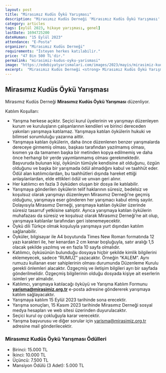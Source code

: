 ```yaml
---
layout: post
title: "Mirasımız Kudüs Öykü Yarışması"
description: "Mirasımız Kudüs Derneği 'Mirasımız Kudüs Öykü Yarışması' düzenliyor."
category: articles
tags: [eylül 2023, hikaye yarışması, genel]
lastDate: 1694725200
dateHuman: "15 Eylül 2023"
attendance: "E-Posta"
organizer: "Mirasımız Kudüs Derneği"
requirements: "İsteyen herkes katılabilir."
price: "47 Bin 500 TL'dir."
permalink: "mirasimiz-kudus-oyku-yarismasi"
image: "https://edebiyatyarismalari.com/images/2023/mayis/mirasimiz-kudus-oyku-yarismasi.jpg"
excerpt:  "Mirasımız Kudüs Derneği <strong> Mirasımız Kudüs Öykü Yarışması </strong> düzenliyor."
---
```


## Mirasımız Kudüs Öykü Yarışması
Mirasımız Kudüs Derneği **Mirasımız Kudüs Öykü Yarışması** düzenliyor.  

Katılım Koşulları:
- Yarışma herkese açıktır. Seçici kurul üyelerinin ve yarışmayı düzenleyen kurum ve kuruluşların çalışanlarının kendileri ve birinci dereceden yakınları yarışmaya katılamaz. Yarışmaya katılan öykülerin hukuki ve bilimsel sorumluluğu yazarına aittir.
- Yarışmaya katılan öykülerin, daha önce düzenlenen benzer yarışmalarda dereceye girmemiş olması, başkası tarafından yazılmamış olması, kısmen ya da tamamen başka bir metinden kopya edilmemiş ve daha önce herhangi bir yerde yayımlanmamış olması gerekmektedir. Başvuruda bulunan kişi, öykünün tümüyle kendisine ait olduğunu, özgün olduğunu ve başka bir yarışmada ödül almadığını kabul ve taahhüt eder. Ödül alan katılımcılardan, bu taahhütleri dışında hareket ettiği anlaşılanlardan, elde ettikleri ödül ve unvan geri alınır.
- Her katılımcı en fazla 3 öyküden oluşan bir dosya ile katılabilir.
- Yarışmaya gönderilen öykülerin telif haklarının süresiz, bedelsiz ve koşulsuz olarak yarışmayı düzenleyen Mirasımız Derneği’ne geçmiş olduğunu, yarışmaya eser gönderen her yarışmacı kabul etmiş sayılır. Dolayısıyla Mirasımız Derneği, yarışmaya katılan öyküler üzerinde süresiz tasarruf yetkisine sahiptir. Ayrıca yarışmaya katılan öykülerin muhafazası da süresiz ve koşulsuz olarak Mirasımız Derneği’ne ait olup, yarışmaya katılanlar tarafından geri istenemeyecektir.
- Öykü dili Türkçe olmak koşuluyla yarışmaya yurt dışından katılım sağlanabilir.
- Öyküler, bilgisayar ile A4 boyutunda Times New Roman formatında 12 yazı karakteri ile, her kenardan 2 cm kenar boşluğuyla, satır aralığı 1,5 olacak şekilde yazılmış ve en fazla 10 sayfa olmalıdır.
- Katılımcı, öyküsünün bulunduğu dosyaya hiçbir şekilde kimlik bilgilerini eklemeyecek, sadece “RUMUZ” yazacaktır. Örneğin “KALEM”. Aynı rumuzu kullanan eser sahiplerinin olması durumunda Düzenleme Kurulu gerekli önlemleri alacaktır. Özgeçmiş ve iletişim bilgileri ayrı bir sayfada gönderilmelidir. Özgeçmiş bilgilerinin olduğu dosyada kişiye ait eserlerin isimleri yer almalıdır.
- Katılımcı, yarışmaya katılacağı öyküyü ve Yarışma Katılım Formunu **yarisma@mirasimiz.org.tr** e-posta adresine göndererek yarışmaya katılım sağlayacaktır.
- Yarışmaya katılım 15 Eylül 2023 tarihinde sona erecektir.
- Yarışma sonuçları, 15 Kasım 2023 tarihinde Mirasımız Derneği sosyal medya hesapları ve web sitesi üzerinden duyurulacaktır.
- Seçici kurul oy çokluğuyla karar verecektir.
- Yarışma başvurusu ve diğer sorular için yarisma@mirasimiz.org.tr adresine mail gönderilecektir.


### Mirasımız Kudüs Öykü Yarışması Ödülleri
- Birinci: 15.000 TL
- İkinci: 10.000 TL
- Üçüncü: 7.500 TL
- Mansiyon Ödülü (3 Adet): 5.000 TL

